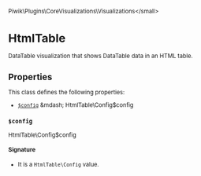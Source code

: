 <small>Piwik\Plugins\CoreVisualizations\Visualizations\</small>

HtmlTable
=========

DataTable visualization that shows DataTable data in an HTML table.

Properties
----------

This class defines the following properties:

- [`$config`](#$config) &mdash; HtmlTable\Config$config

<a name="$config" id="$config"></a>
<a name="config" id="config"></a>
### `$config`

HtmlTable\Config$config

#### Signature

- It is a `HtmlTable\Config` value.
